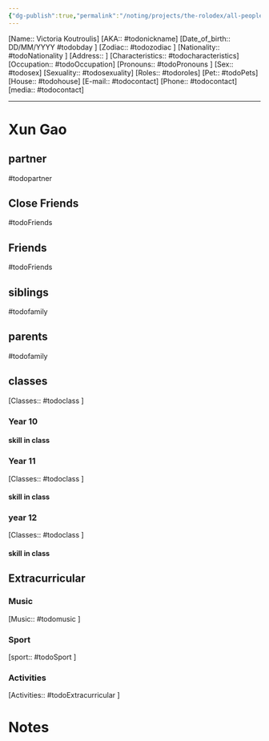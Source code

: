 ```yaml
---
{"dg-publish":true,"permalink":"/noting/projects/the-rolodex/all-people/students/xun-gao/","dgHomeLink":true,"dgPassFrontmatter":false}
---
```


[Name:: Victoria Koutroulis]
[AKA:: #todonickname]
[Date_of_birth:: DD/MM/YYYY #todobday ]
[Zodiac:: #todozodiac ]
[Nationality:: #todoNationality ]
[Address:: ]
[Characteristics::  #todocharacteristics]
[Occupation:: #todoOccupation]
[Pronouns:: #todoPronouns ]
[Sex:: #todosex]
[Sexuality:: #todosexuality]
[Roles:: #todoroles]
[Pet:: #todoPets]
[House:: #todohouse]
[E-mail:: #todocontact]
[Phone:: #todocontact]
[media:: #todocontact]

---
# Xun Gao
## partner
#todopartner
## Close Friends
#todoFriends
## Friends
#todoFriends
## siblings
#todofamily
## parents
#todofamily
## classes
[Classes:: #todoclass ]
### Year 10
#### skill in class
### Year 11
[Classes:: #todoclass ]
#### skill in class
### year 12
[Classes:: #todoclass ]
#### skill in class
## Extracurricular
### Music
[Music:: #todomusic ]
### Sport
[sport:: #todoSport ]
### Activities
[Activities:: #todoExtracurricular ]
# Notes